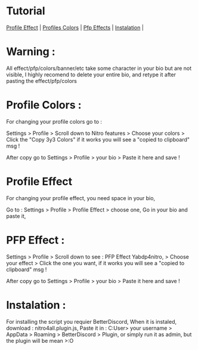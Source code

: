  # Tutorial
 [Profile Effect](https://github.com/Fory-Pride/Nitro4all/blob/main/Tutorial.md#profile-effect) | [Profiles Colors](https://github.com/Fory-Pride/Nitro4all/blob/main/Tutorial.md#profile-colors-) | [Pfp Effects](https://github.com/Fory-Pride/Nitro4all/blob/main/Tutorial.md#pfp-effect-) | [Instalation](https://github.com/Fory-Pride/Nitro4all/blob/main/Tutorial.md#instalation-) |


# Warning :

All effect/pfp/colors/banner/etc take some character in your bio but are not visible,
I highly recomend to delete your entire bio, and retype it after pasting the effect/pfp/colors





# Profile Colors : 

For changing your profile colors go to :

Settings > Profile > Scroll down to Nitro features > Choose your colors > Click the "Copy 3y3 Colors" if it works you will see a "copied to clipboard" msg ! 

After copy go to Settings > Profile > your bio > Paste it here and save !


# Profile Effect

For changing your profile effect, you need space in your bio,

Go to : Settings > Profile > Profile Effect > choose one, 
Go in your bio and paste it, 

# PFP Effect :

Settings > Profile > Scroll down to see : PFP Effect Yabdp4nitro, > Choose your effect > Click the one you want, if it works you will see a "copied to clipboard" msg !

After copy go to Settings > Profile > your bio > Paste it here and save !

# Instalation :
For installing the script you requier BetterDiscord, 
When it is instaled, download : nitro4all.plugin.js, 
Paste it in : 
C:User> your username > AppData > Roaming > BetterDiscord > Plugin, or simply run it as admin, but the plugin will be mean >:O



